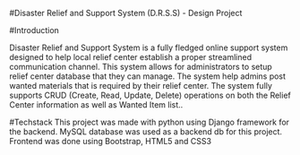 #Disaster Relief and Support System (D.R.S.S) - Design Project

#Introduction

Disaster Relief and Support System is a fully fledged online support system designed to help local relief center establish a proper streamlined communication channel. This system allows for administrators to setup relief center database that they can manage. The system help admins post wanted materials that is required by their relief center. The system fully supports CRUD (Create, Read, Update, Delete) operations on both the Relief Center information as well as Wanted Item list..

#Techstack
This project was made with python using Django framework for the backend. MySQL database was used as a backend db for this project. Frontend was done using Bootstrap, HTML5 and CSS3
